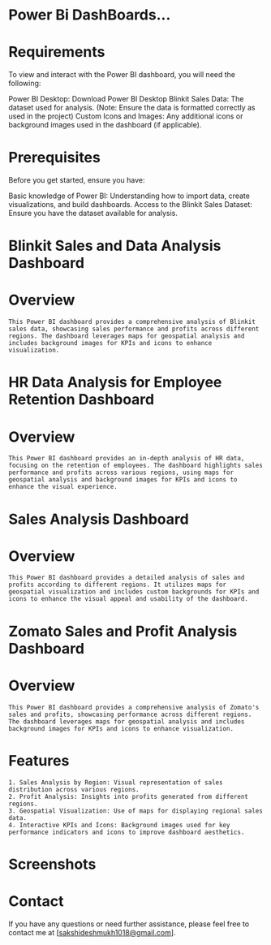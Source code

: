 # Power Bi DashBoards...

# Requirements
To view and interact with the Power BI dashboard, you will need the following:

Power BI Desktop: Download Power BI Desktop
Blinkit Sales Data: The dataset used for analysis. (Note: Ensure the data is formatted correctly as used in the project)
Custom Icons and Images: Any additional icons or background images used in the dashboard (if applicable).

# Prerequisites
Before you get started, ensure you have:

Basic knowledge of Power BI: Understanding how to import data, create visualizations, and build dashboards.
Access to the Blinkit Sales Dataset: Ensure you have the dataset available for analysis.

# Blinkit Sales and Data Analysis Dashboard
  # Overview
    This Power BI dashboard provides a comprehensive analysis of Blinkit sales data, showcasing sales performance and profits across different regions. The dashboard leverages maps for geospatial analysis and includes background images for KPIs and icons to enhance visualization.
  

# HR Data Analysis for Employee Retention Dashboard
# Overview
    This Power BI dashboard provides an in-depth analysis of HR data, focusing on the retention of employees. The dashboard highlights sales performance and profits across various regions, using maps for geospatial analysis and background images for KPIs and icons to enhance the visual experience.


# Sales Analysis Dashboard
# Overview
    This Power BI dashboard provides a detailed analysis of sales and profits according to different regions. It utilizes maps for geospatial visualization and includes custom backgrounds for KPIs and icons to enhance the visual appeal and usability of the dashboard.


# Zomato Sales and Profit Analysis Dashboard
# Overview
    This Power BI dashboard provides a comprehensive analysis of Zomato's sales and profits, showcasing performance across different regions. The dashboard leverages maps for geospatial analysis and includes background images for KPIs and icons to enhance visualization.

# Features 
    1. Sales Analysis by Region: Visual representation of sales distribution across various regions.
    2. Profit Analysis: Insights into profits generated from different regions.
    3. Geospatial Visualization: Use of maps for displaying regional sales data.
    4. Interactive KPIs and Icons: Background images used for key performance indicators and icons to improve dashboard aesthetics.

# Screenshots




# Contact
If you have any questions or need further assistance, please feel free to contact me at [sakshideshmukh1018@gmail.com].
